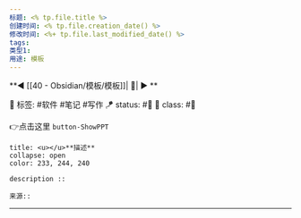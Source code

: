 ```yaml
---
标题: <% tp.file.title %>
创建时间: <% tp.file.creation_date() %>
修改时间: <%+ tp.file.last_modified_date() %>
tags: 
类型1: 
用途: 模板
---
```

**◀️ [[40 - Obsidian/模板/模板]]| 📎| ▶️ ** 

🧩 标签: #软件 #笔记 #写作
🪁 status: #🔖 
🎏 class: #📸 

👉点击这里 `button-ShowPPT`

```ad-info
title: <u></u>**描述**
collapse: open
color: 233, 244, 240

description :: 

来源::

```



---